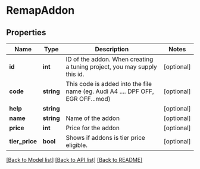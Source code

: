 # RemapAddon

## Properties
Name | Type | Description | Notes
------------ | ------------- | ------------- | -------------
**id** | **int** | ID of the addon. When creating a tuning project, you may supply this id. | [optional] 
**code** | **string** | This code is added into the file name (eg. Audi A4 .... DPF OFF, EGR OFF...mod) | [optional] 
**help** | **string** |  | [optional] 
**name** | **string** | Name of the addon | [optional] 
**price** | **int** | Price for the addon | [optional] 
**tier_price** | **bool** | Shows if addons is tier price eligible. | [optional] 

[[Back to Model list]](../../README.md#documentation-for-models) [[Back to API list]](../../README.md#documentation-for-api-endpoints) [[Back to README]](../../README.md)

